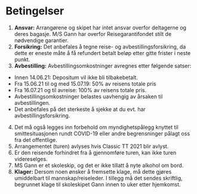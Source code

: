 # Betingelser

1. **Ansvar:** Arrangørene og skipet har intet ansvar overfor deltagerne og deres bagasje. M/S Gann har overfor Reisegarantifondet stilt de nødvendige garantier.
2. **Forsikring:** Det anbefales å tegne reise- og avbestillingsforsikring, da dette er eneste måte å få refundert betalt beløp etter gitte frister i neste punkt.
3. **Avbestilling:** Avbestillingsomkostninger avregnes etter følgende satser:
 - Innen 14.06.21: Depositum vil ikke bli tilbakebetalt.
 - Fra 15.06.21 til og med 15.07.19: 50% av reisens totale pris
 - Fra 16.07.21 og til avreise: 100% av reisens totale pris.
 - Avbestillingsomkostninger belastes uavhengig av årsaken til avbestillingen.
 - Det anbefales på det sterkeste å sjekke at du evt. har avbestillingsforsikring.
4. Det må også legges inn forbehold om myndighetspålegg knyttet til smittesituasjonen rundt COVID-19 eller andre begrensninger pålagt oss fra det offentlige.
5. Arrangementet (turen) avlyses hvis Classic TT 2021 blir avlyst.
6. Er den reisende forhindret fra å gjennomføre turen, kan ikke turen videreselges.
7. MS Gann er et skoleskip, og det er ikke tillatt å nyte alkohol om bord.
8. **Klager:** Dersom noen ønsker å fremsette klage, må dette gjøres umiddelbart til mannskap/reiseleder. I tillegg må det sendes skriftlig, begrunnet klage til skoleskipet Gann innen to uker etter hjemkomst.
